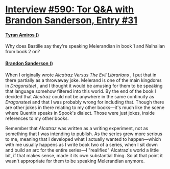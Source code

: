# [Interview #590: Tor Q&A with Brandon Sanderson, Entry #31](https://www.theoryland.com/intvmain.php?i=590#31)

#### [Tyran Amiros ()](http://www.tor.com/blogs/2010/12/open-call-for-brandon-sanderson-questions#149155)

Why does Bastille say they're speaking Melerandian in book 1 and Nalhallan from book 2 on?

#### [Brandon Sanderson ()](http://www.tor.com/blogs/2011/01/your-questions-for-brandon-sanderson-answered)

When I originally wrote
*Alcatraz Versus The Evil Librarians*
, I put that in there partially as a throwaway joke. Melerand is one of the main kingdoms in
*Dragonsteel*
, and I thought it would be amusing for them to be speaking that language somehow filtered into this world. By the end of the book I decided that
*Alcatraz*
could not be anywhere in the same continuity as
*Dragonsteel*
and that I was probably wrong for including that. Though there are other jokes in there relating to my other books—it's much like the scene where Quentin speaks in Spook's dialect. Those were just jokes, inside references to my other books.

Remember that
*Alcatraz*
was written as a writing experiment, not as something that I was intending to publish. As the series grew more serious to me, meaning that I developed what I actually wanted to happen—which with me usually happens as I write book two of a series, when I sit down and build an arc for the entire series—I "realified" Alcatraz's world a little bit, if that makes sense, made it its own substantial thing. So at that point it wasn't appropriate for them to be speaking Melerandian anymore.

